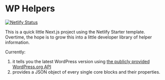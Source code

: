 # WP Helpers

[![Netlify Status](https://api.netlify.com/api/v1/badges/cf44f671-462e-40b8-baa1-317587cdf63c/deploy-status)](https://app.netlify.com/sites/zealous-franklin-d4fd0c/deploys)

This is a quick little Next.js project using the Netlify Starter template. Overtime, the hope is to grow this into a little developer library of helper information. 

Currently: 

1. it tells you the latest WordPress version using [the publicly provided WordPress.org API](https://codex.wordpress.org/WordPress.org_API)
2. provides a JSON object of every single core blocks and their properties.
